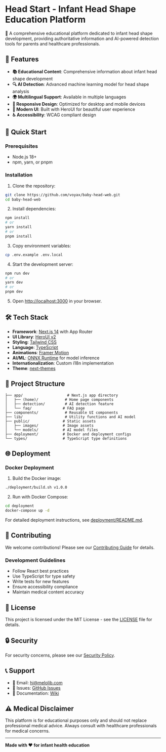 # Head Start - Infant Head Shape Education Platform

🍼 A comprehensive educational platform dedicated to infant head shape development, providing authoritative information and AI-powered detection tools for parents and healthcare professionals.

## 🌟 Features

- **📚 Educational Content**: Comprehensive information about infant head shape development
- **🔍 AI Detection**: Advanced machine learning model for head shape analysis
- **🌍 Multilingual Support**: Available in multiple languages
- **📱 Responsive Design**: Optimized for desktop and mobile devices
- **🎨 Modern UI**: Built with HeroUI for beautiful user experience
- **♿ Accessibility**: WCAG compliant design

## 🚀 Quick Start

### Prerequisites

- Node.js 18+ 
- npm, yarn, or pnpm

### Installation

1. Clone the repository:
```bash
git clone https://github.com/voyax/baby-head-web.git
cd baby-head-web
```

2. Install dependencies:
```bash
npm install
# or
yarn install
# or
pnpm install
```

3. Copy environment variables:
```bash
cp .env.example .env.local
```

4. Start the development server:
```bash
npm run dev
# or
yarn dev
# or
pnpm dev
```

5. Open [http://localhost:3000](http://localhost:3000) in your browser.

## 🛠️ Tech Stack

- **Framework**: [Next.js 14](https://nextjs.org/) with App Router
- **UI Library**: [HeroUI v2](https://heroui.com/)
- **Styling**: [Tailwind CSS](https://tailwindcss.com/)
- **Language**: [TypeScript](https://www.typescriptlang.org/)
- **Animations**: [Framer Motion](https://www.framer.com/motion/)
- **AI/ML**: [ONNX Runtime](https://onnxruntime.ai/) for model inference
- **Internationalization**: Custom i18n implementation
- **Theme**: [next-themes](https://github.com/pacocoursey/next-themes)

## 📁 Project Structure

```
├── app/                    # Next.js app directory
│   ├── (home)/            # Home page components
│   ├── detection/         # AI detection feature
│   └── faq/              # FAQ page
├── components/            # Reusable UI components
├── lib/                   # Utility functions and AI model
├── public/               # Static assets
│   ├── images/           # Image assets
│   └── models/           # AI model files
├── deployment/           # Docker and deployment configs
└── types/                # TypeScript type definitions
```

## 🌐 Deployment

### Docker Deployment

1. Build the Docker image:
```bash
./deployment/build.sh v1.0.0
```

2. Run with Docker Compose:
```bash
cd deployment
docker-compose up -d
```

For detailed deployment instructions, see [deployment/README.md](deployment/README.md).

## 🤝 Contributing

We welcome contributions! Please see our [Contributing Guide](CONTRIBUTING.md) for details.

### Development Guidelines

- Follow React best practices
- Use TypeScript for type safety
- Write tests for new features
- Ensure accessibility compliance
- Maintain medical content accuracy

## 📄 License

This project is licensed under the MIT License - see the [LICENSE](LICENSE) file for details.

## 🔒 Security

For security concerns, please see our [Security Policy](SECURITY.md).

## 📞 Support

- 📧 Email: hi@melolib.com
- 🐛 Issues: [GitHub Issues](https://github.com/voyax/baby-head-web/issues)
- 📖 Documentation: [Wiki](https://github.com/voyax/baby-head-web/wiki)

## ⚠️ Medical Disclaimer

This platform is for educational purposes only and should not replace professional medical advice. Always consult with healthcare professionals for medical concerns.

---

**Made with ❤️ for infant health education**
